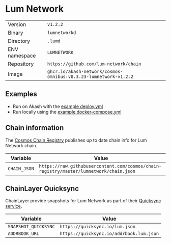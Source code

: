 # Lum Network

| | |
|---|---|
|Version|`v1.2.2`|
|Binary|`lumnetworkd`|
|Directory|`.lumd`|
|ENV namespace|`LUMNETWORK`|
|Repository|`https://github.com/lum-network/chain`|
|Image|`ghcr.io/akash-network/cosmos-omnibus:v0.3.23-lumnetwork-v1.2.2`|

## Examples

- Run on Akash with the [example deploy.yml](./deploy.yml)
- Run locally using the [example docker-compose.yml](./docker-compose.yml)

## Chain information

The [Cosmos Chain Registry](https://github.com/cosmos/chain-registry) publishes up to date chain info for Lum Network chain.

|Variable|Value|
|---|---|
|`CHAIN_JSON`|`https://raw.githubusercontent.com/cosmos/chain-registry/master/lumnetwork/chain.json`|

## ChainLayer Quicksync

ChainLayer provide snapshots for Lum Network as part of their [Quicksync service](https://quicksync.io/networks/lum.html).

|Variable|Value|
|---|---|
|`SNAPSHOT_QUICKSYNC`|`https://quicksync.io/lum.json`|
|`ADDRBOOK_URL`|`https://quicksync.io/addrbook.lum.json`|
